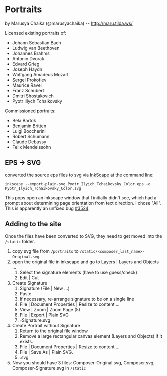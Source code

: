 # Portraits

by Marusya Chaika  (@marusyachaika)  -- http://maru.tilda.ws/

Licensed existing portraits of:

* Johann Sebastian Bach
* Ludwig van Beethoven
* Johannes Brahms
* Antonin Dvorak
* Edvard Grieg
* Joseph Haydn
* Wolfgang Amadeus Mozart
* Sergei Prokofiev
* Maurice Ravel
* Franz Schubert
* Dmitri Shostakovich
* Pyotr Illych Tchaikovsky

Commissioned portraits:

* Bela Bartok
* Benjamin Britten
* Luigi Boccherini
* Robert Schumann
* Claude Debussy
* Felix Mendelssohn


## EPS -> SVG
converted the source eps files to svg via [InkScape](https://inkscape.org/) at the command line:

```inkscape --export-plain-svg Pyotr_Ilyich_Tchaikovsky_Color.eps -o Pyotr_Ilyich_Tchaikovsky_Color.svg```

This pops open an inkscape window that I initially didn't see, which had a prompt about determining page orientation from text direction. I chose "All". This is apparently an unfixed bug [#3524](https://gitlab.com/inkscape/inkscape/-/issues/3524)


## Adding to the site

Once the files have been converted to SVG, they need to get moved into the `/static` folder.

1. copy svg file from `/portraits` to `/static/<composer_last_name>-Original.svg`.
2. open the original file in inkscape and go to Layers | Layers and Objects ...
    1. Select the signature elements (have to use guess/check)
    2.  Edit | Cut
3. Create Signature
    1. Signature (File | New ...)
    2. Paste
    3. If necessary, re-arrange signature to be on a single line
    3. File | Document Properties | Resize to content ...
    4. View | Zoom | Zoom Page (5)
    5. File | Export | Plain SVG
    6. <ComposerLastName>-Signature.svg
4. Create Portrait without Signature
    1. Return to the original file window
    2. Remove a large rectangular canvas element (Layers and Objects) if it exists.
    3. File | Document Properties | Resize to content ...
    4. File | Save As | Plain SVG.
    5. <ComposerLastName>.svg
5. Now you should have 3 files: Composer-Original.svg, Composer.svg, Composer-Signature.svg in `/static`

